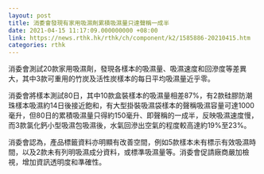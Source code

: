 ```yaml
---
layout: post
title: 消委會發現有家用吸濕劑累積吸濕量只達聲稱一成半
date: 2021-04-15 11:17:09.000000000 +08:00
link: https://news.rthk.hk/rthk/ch/component/k2/1585886-20210415.htm
categories: rthk
---
```


消委會測試20款家用吸濕劑，發現各樣本的吸濕量、吸濕速度和回滲度等差異大，其中3款可重用的竹炭及活性炭樣本的每日平均吸濕量近乎零。

消委會將樣本測試80日，其中10款盒裝樣本的吸濕量相差87%，有2款硅膠防潮珠樣本吸濕約14日後接近飽和，有大型掛裝吸濕袋樣本的聲稱吸濕容量可達1000毫升，但80日的累積吸濕量只得約150毫升、即聲稱的一成半，反映吸濕速度慢，而3款氯化鈣小型吸濕包吸濕後，水氣回滲出空氣的程度較高達約19%至23%。

消委會認為，產品標籤資料亦明顯有改善空間，例如5款樣本未有標示有效吸濕時間，以及2款未有列明吸濕成分資料，或標準吸濕量等。消委會促請廠商嚴加檢視，增加資訊透明度和準確性。

